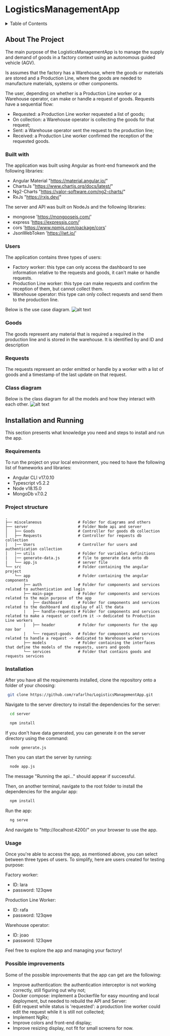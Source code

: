 # LogisticsManagementApp


<!-- TABLE OF CONTENTS -->
<details>
  <summary>Table of Contents</summary>
  <ol>
    <li>
      <a href="#about-the-project">About The Project</a>
      <ul>
        <li><a href="#built-with">Built with</a></li>        
        <li><a href="#users">Users</a></li>
        <li><a href="#goods">Goods</a></li>
        <li><a href="#requests">Requests</a></li>
        <li><a href="#class-diagram">Class diagram</a></li>
      </ul>
    </li>
    <li>
      <a href="#installation-and-running">Installation and running</a>
      <ul>
        <li><a href="#requirements">Requirements</a></li>
        <li><a href="#project-structure">Project Struture</a></li>
        <li><a href="#installation">Installation</a></li>
        <li><a href="#usage">Usage</a></li>         
        <li><a href="#possible-improvements">Possible improvements</a></li> 
      </ul>
    </li>
  </ol>
</details>



<!-- ABOUT THE PROJECT -->
## About The Project

The main purpose of the LogisticsManagementApp is to manage the supply and demand of goods in a factory context using an autonomous guided vehicle (AGV).

Is assumes that the factory has a Warehouse, where the goods or materials are stored and a Production Line, where the goods are needed to manufacture materials, systems or other components.  

The user, depending on whether is a Production Line worker or a Warehouse operator, can make or handle a request of goods. Requests have a sequential flow:
* Requested: a Production Line worker requested a list of goods;
* On collection: a Warehouse operator is collecting the goods for that request;
* Sent: a Warehouse operator sent the request to the production line; 
* Received: a Production Line worker confirmed the reception of the requested goods. 


<!-- Built with -->
### Built with

The application was built using Angular as front-end framework and the following libraries:
* Angular Material "https://material.angular.io/"
* ChartsJs "https://www.chartjs.org/docs/latest/"
* Ng2-Charts "https://valor-software.com/ng2-charts/"
* RxJs "https://rxjs.dev/"

The server and API was built on NodeJs and the following libraries:
* mongoose 'https://mongoosejs.com/'
* express  'https://expressjs.com/'
* cors 'https://www.npmjs.com/package/cors'
* JsonWebToken 'https://jwt.io/'

<!-- Users -->
### Users

The application contains three types of users:
* Factory worker: this type can only access the dashboard to see information relative to the requests and goods, it can't make or handle requests.
* Production Line worker: this type can make requests and confirm the reception of them, but cannot collect them.
* Warehouse operator: this type can only collect requests and send them to the production line.

Below is the use case diagram.
![alt text](miscelaneous/Use-case-diagram.jpg)


<!-- Goods -->
### Goods

The goods represent any material that is required a required in the production line and is stored in the warehouse. It is identified by and ID and description

<!-- Requests -->
### Requests

The requests represent an order emitted or handle by a worker with a list of goods and a timestamp of the last update on that request.


<!-- Requests -->
### Class diagram

Below is the class diagram for all the models and how they interact with each other.
![alt text](miscelaneous/class-diagram.png)


<!-- Instalation and usage -->
## Installation and Running

This section presents what knowledge you need and steps to install and run the app.

<!-- Requirements -->
### Requirements

To run the project on your local environment, you need to have the following list of frameworks and libraries:
* Angular CLI v17.0.10
* Typescript v5.2.2
* Node v18.15.0
* MongoDb v7.0.2

<!-- Project struture -->
### Project structure

```
. 
├── miscelaneous                # Folder for diagrams and others
├── server                      # Folder Node api and server
│   ├── Goods                   # Controller for goods db collection 
│   ├── Requests                # Controller for requests db collection
│   |── Users                   # Controller for users and authentication collection
│   |── utils                   # Folder for variables definitions
|   |── generate-data.js        # file to generate data onto db
|   └── app.js                  # server file
└── src                         # Folder containing the angular project
    └── app                     # Folder containing the angular components
        ├── auth                # Folder for components and services related to authentication and login 
        ├── main-page           # Folder for components and services related to the main purpose of the app 
        |   ├── dashboard       # Folder for components and services related to the dashboard and display of all the data 
        |   ├── handle-requests # Folder for components and services related to make a request or confirm it -> dedicated to Production Line workers 
        |   ├── header          # Folder for components for the app nav bar 
        |   └── request-goods   # Folder for components and services related to handle a request -> dedicated to Warehouse workers
        ├── models              # Folder containing the interfaces that define the models of the requests, users and goods 
        └── services            # Folder that contains goods and requests services
 ```
<!-- Installation -->
### Installation

After you have all the requirements installed, clone the repository onto a folder of your choosing:
 ```sh
  git clone https://github.com/rafarlho/LogisticsManagementApp.git 
  ```

Navigate to the server directory to install the dependencies for the server:
```sh
  cd server
```
```sh
  npm install
```

If you don't have data generated, you can generate it on the server directory using the command:
```sh
  node generate.js 
```

Then you can start the server by running:
```sh
  node app.js 
```
The message "Running the api..." should appear if successful. 

Then, on another terminal, navigate to the root folder to install the dependencies for the angular app:
```sh
  npm install 
```
Run the app:
```sh
  ng serve 
```

And navigate to "http://localhost:4200/" on your browser to use the app.


<!-- Usage -->
### Usage

Once you're able to access the app, as mentioned above, you can select between three types of users.
To simplify, here are users created for testing purpose:

Factory worker: 
* ID: lara
* password: 123qwe

Production Line Worker: 
* ID: rafa
* password: 123qwe

Warehouse operator: 
* ID: joao
* password: 123qwe

Feel free to explore the app and managing your factory!


<!-- Possible improvements -->
### Possible improvements

Some of the possible improvements that the app can get are the following:
* Improve authentication: the authentication interceptor is not working correctly, still figuring out why not;
* Docker compose: implement a Dockerfile for easy mounting and local deployment, but needed to rebuild the API and Server:
* Edit request while status is 'requested': a production line worker could edit the request while it is still not collected;
* Implement NgRx;
* Improve colors and front-end display;
* Improve resizing display, not fit for small screens for now.